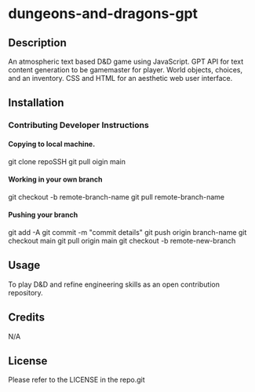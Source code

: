 # dungeons-and-dragons-gpt

## Description

An atmospheric text based D&D game using JavaScript. GPT API for text content generation to be gamemaster for player. World objects, choices, and an inventory. CSS and HTML for an aesthetic web user interface.

## Installation

### Contributing Developer Instructions
#### Copying to local machine.
git clone repoSSH
git pull oigin main

#### Working in your own branch
git checkout -b remote-branch-name
git pull remote-branch-name

#### Pushing your branch
git add -A
git commit -m "commit details"
git push origin branch-name
git checkout main
git pull origin main
git checkout -b remote-new-branch

## Usage

To play D&D and refine engineering skills as an open contribution repository.

## Credits

N/A

## License

Please refer to the LICENSE in the repo.git
